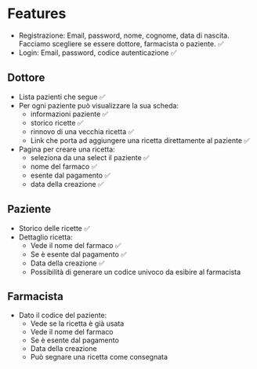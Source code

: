 # Features
- Registrazione: Email, password, nome, cognome, data di nascita. Facciamo scegliere se essere dottore, farmacista o paziente. ✅
- Login: Email, password, codice autenticazione ✅

## Dottore
- Lista pazienti che segue ✅
- Per ogni paziente può visualizzare la sua scheda:
    - informazioni paziente ✅
    - storico ricette ✅
    - rinnovo di una vecchia ricetta ✅
    - Link che porta ad aggiungere una ricetta direttamente al paziente ✅
- Pagina per creare una ricetta:
    - seleziona da una select il paziente ✅
    - nome del farmaco ✅
    - esente dal pagamento ✅
    - data della creazione ✅

## Paziente
- Storico delle ricette ✅
- Dettaglio ricetta:
    - Vede il nome del farmaco ✅
    - Se è esente dal pagamento ✅
    - Data della creazione ✅
    - Possibilità di generare un codice univoco da esibire al farmacista

## Farmacista
- Dato il codice del paziente:
    - Vede se la ricetta è già usata
    - Vede il nome del farmaco
    - Se è esente dal pagamento
    - Data della creazione
    - Può segnare una ricetta come consegnata


